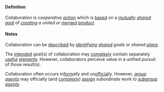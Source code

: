 #### Definition

Collaboration is *cooperative [action](https://github.com/gcassel/Modular-Organization-Terminology/blob/master/terms/action.md)*  which is [based](https://github.com/gcassel/Modular-Organization-Terminology/blob/master/terms/base.md) on a *[mutually](https://github.com/gcassel/Modular-Organization-Terminology/blob/master/terms/mutual.md) [shared](https://github.com/gcassel/Modular-Organization-Terminology/blob/master/terms/share.md) [goal](https://github.com/gcassel/Modular-Organization-Terminology/blob/master/terms/goal.md)* of *[creating](https://github.com/gcassel/Modular-Organization-Terminology/blob/master/terms/create.md) a united or [merged](https://github.com/gcassel/Modular-Organization-Terminology/blob/master/terms/merge.md) [product](https://github.com/gcassel/Modular-Organization-Terminology/blob/master/terms/product.md)*.  

#### Notes

Collaboration can be [described](https://github.com/gcassel/Modular-Organization-Terminology/blob/master/terms/describe.md) by *[identifying](https://github.com/gcassel/Modular-Organization-Terminology/blob/master/terms/identify.md) [shared](https://github.com/gcassel/Modular-Organization-Terminology/blob/master/terms/common.md) goals* or *shared [plans](https://github.com/gcassel/Modular-Organization-Terminology/blob/master/terms/plan.md)*.

The [intended](https://github.com/gcassel/Modular-Organization-Terminology/blob/master/terms/intention.md) goal(s) of collaboration may [complexly](https://github.com/gcassel/Modular-Organization-Terminology/blob/master/terms/complexity.md) contain separately [useful](https://github.com/gcassel/Modular-Organization-Terminology/blob/master/terms/use.md) [elements](https://github.com/gcassel/Modular-Organization-Terminology/blob/master/terms/element.md).  However, collaborators perceive value in a unified pursuit of those result(s).
 
Collaboration often occurs in[form](https://github.com/gcassel/Modular-Organization-Terminology/blob/master/terms/form.md)ally and un[official](https://github.com/gcassel/Modular-Organization-Terminology/blob/master/terms/official.md)ly.  However, *[group agents](https://github.com/gcassel/Modular-Organization-Terminology/blob/master/compound-terms/group-agent.md)* may officially (and [complexly](https://github.com/gcassel/Modular-Organization-Terminology/blob/master/terms/complex.md)) [assign](https://github.com/gcassel/Modular-Organization-Terminology/blob/master/terms/assign.md) *subordinate* work to *[subgroup agents](https://github.com/gcassel/Modular-Organization-Terminology/blob/master/compound-terms/subgroup-agent.md)*.
